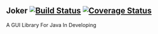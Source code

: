 ## Joker [![Build Status](https://travis-ci.org/jason1122g/Joker.svg?branch=master)](https://travis-ci.org/jason1122g/Joker)  [![Coverage Status](https://img.shields.io/coveralls/jason1122g/Joker.svg?branch=master)](https://coveralls.io/r/jason1122g/Joker?branch=master)
A GUI Library For Java In Developing
